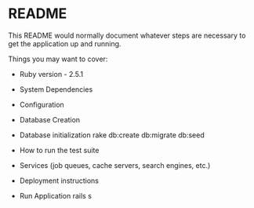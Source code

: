 # README

This README would normally document whatever steps are necessary to get the
application up and running.

Things you may want to cover:

* Ruby version - 2.5.1

* System Dependencies

* Configuration

* Database Creation

* Database initialization
  rake db:create db:migrate db:seed

* How to run the test suite

* Services (job queues, cache servers, search engines, etc.)

* Deployment instructions

* Run Application
  rails s
